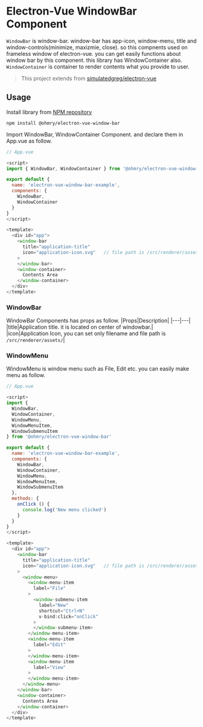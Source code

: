 # Electron-Vue WindowBar Component

`WindowBar` is window-bar. window-bar has app-icon, window-menu, title and window-controls(minimize, maxizmie, close). so this compnents used on frameless window of electron-vue. you can get easily functions about window bar by this component. this library has WindowContainer also. `WindowContainer` is container to render contents what you provide to user.

> This project extends from [simulatedgreg/electron-vue](https://github.com/SimulatedGREG/electron-vue)

## Usage

Install library from [NPM repository](https://www.npmjs.com/package/@ohmry/electron-vue-window-bar)

```
npm install @ohmry/electron-vue-window-bar
```

Import WindowBar, WindowContainer Component. and declare them in App.vue as follow.

```javascript
// App.vue

<script>
import { WindowBar, WindowContainer } from '@ohmry/electron-vue-window-bar'

export default {
  name: 'electron-vue-window-bar-example',
  components: {
    WindowBar,
    WindowContainer
  }
}
</script>

<template>
  <div id="app">
    <window-bar
      title="application-title"
      icon="application-icon.svg"   // file path is /src/renderer/assets/
    >
    </window-bar>
    <window-container>
      Contents Area
    </window-container>
  </div>
</template>
```

### WindowBar
WindowBar Components has props as follow.
|Props|Description|
|---|---|
|title|Application title. it is located on center of windowbar.|
|icon|Application Icon, you can set only filename and file path is `/src/renderer/assets/`|

### WindowMenu
WindowMenu is window menu such as File, Edit etc. you can easily make menu as follow.
```javascript
// App.vue

<script>
import { 
  WindowBar,
  WindowContainer,
  WindowMenu,
  WindowMenuItem,
  WindowSubmenuItem
} from '@ohmry/electron-vue-window-bar'

export default {
  name: 'electron-vue-window-bar-example',
  components: {
    WindowBar,
    WindowContainer,
    WindowMenu,
    WindowMenuItem,
    WindowSubmenuItem
  },
  methods: {
    onClick () {
      console.log('New menu clicked')
    }
  }
}
</script>

<template>
  <div id="app">
    <window-bar
      title="application-title"
      icon="application-icon.svg"   // file path is /src/renderer/assets/
    >
      <window-menu>
        <window-menu-item
          label="File"
        >
          <window-submenu-item
            label="New"
            shortcut="Ctrl+N"
            v-bind:click="onClick"
          >
          </window-submenu-item>
        </window-menu-item>
        <window-menu-item
          label="Edit"
        >
        </window-menu-item>
        <window-menu-item
          label="View"
        >
        </window-menu-item>
      </window-menu>
    </window-bar>
    <window-container>
      Contents Area
    </window-container>
  </div>
</template>
```